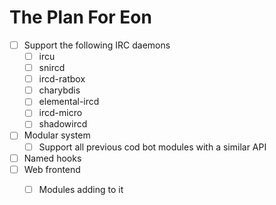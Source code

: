 # The Plan For Eon

 - [ ] Support the following IRC daemons
   - [ ] ircu
   - [ ] snircd
   - [ ] ircd-ratbox
   - [ ] charybdis
   - [ ] elemental-ircd
   - [ ] ircd-micro
   - [ ] shadowircd
 - [ ] Modular system
   - [ ] Support all previous cod bot modules with a similar API
 - [ ] Named hooks
 - [ ] Web frontend
   - [ ] Modules adding to it

